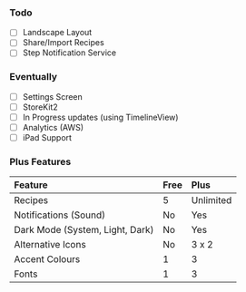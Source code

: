 ### Todo

*   [ ] Landscape Layout
*   [ ] Share/Import Recipes
*   [ ] Step Notification Service

### Eventually

*   [ ] Settings Screen
*   [ ] StoreKit2
*   [ ] In Progress updates (using TimelineView)
*   [ ] Analytics (AWS)
*   [ ] iPad Support

### Plus Features

| Feature                         | Free | Plus      |
| :------------------------------ | :--- | :-------- |
| Recipes                         | 5    | Unlimited |
| Notifications (Sound)           | No   | Yes       |
| Dark Mode (System, Light, Dark) | No   | Yes       |
| Alternative Icons               | No   | 3 x 2     |
| Accent Colours                  | 1    | 3         |
| Fonts                           | 1    | 3         |
